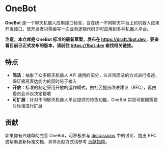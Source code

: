 # OneBot

**OneBot** 是一个聊天机器人应用接口标准，旨在统一不同聊天平台上的机器人应用开发接口，使开发者只需编写一次业务逻辑代码即可应用到多种机器人平台。

**注意，本仓库是 OneBot 标准的最新草案，发布在 <https://draft.1bot.dev>，要查看目前已正式发布的版本，请前往 <https://1bot.dev> 查找相关链接。**

## 特点

- **简洁**：抽象了众多聊天机器人 API 通用的部分，以非常简洁的方式进行描述，保证极高表达能力的同时易于接入
- **开放**：标准的制定采用开放的运作模式，由社区提出改进建议（RFC），再由委员会评议决定接收
- **可扩展**：针对不同聊天机器人平台提供的特色功能，OneBot 实现可根据需要对标准进行扩展

## 贡献

如果你有兴趣帮助完善 OneBot，可积极参与 [discussions](https://github.com/botuniverse/onebot/discussions) 中的讨论、提出 RFC 或帮助更新标准文档，具体贡献方式请参考 [贡献指南](https://github.com/botuniverse/onebot/blob/master/CONTRIBUTING.md)。
